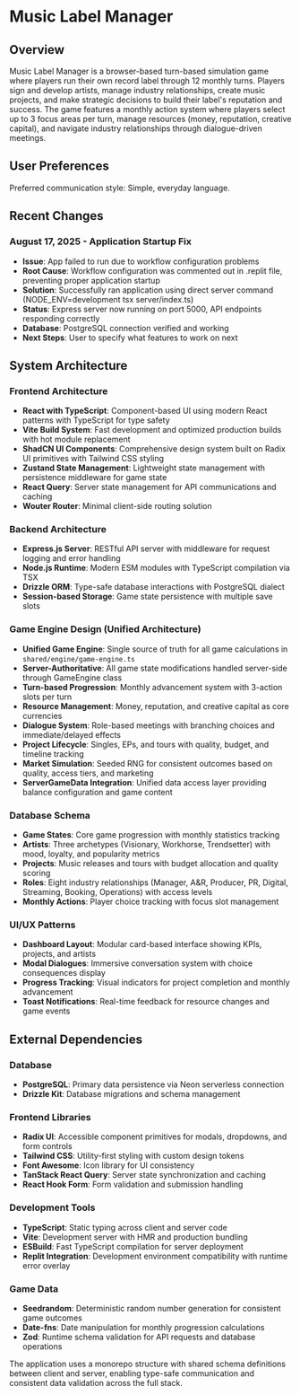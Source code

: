 # Music Label Manager

## Overview

Music Label Manager is a browser-based turn-based simulation game where players run their own record label through 12 monthly turns. Players sign and develop artists, manage industry relationships, create music projects, and make strategic decisions to build their label's reputation and success. The game features a monthly action system where players select up to 3 focus areas per turn, manage resources (money, reputation, creative capital), and navigate industry relationships through dialogue-driven meetings.

## User Preferences

Preferred communication style: Simple, everyday language.

## Recent Changes

### August 17, 2025 - Application Startup Fix
- **Issue**: App failed to run due to workflow configuration problems
- **Root Cause**: Workflow configuration was commented out in .replit file, preventing proper application startup
- **Solution**: Successfully ran application using direct server command (NODE_ENV=development tsx server/index.ts)
- **Status**: Express server now running on port 5000, API endpoints responding correctly
- **Database**: PostgreSQL connection verified and working
- **Next Steps**: User to specify what features to work on next

## System Architecture

### Frontend Architecture
- **React with TypeScript**: Component-based UI using modern React patterns with TypeScript for type safety
- **Vite Build System**: Fast development and optimized production builds with hot module replacement
- **ShadCN UI Components**: Comprehensive design system built on Radix UI primitives with Tailwind CSS styling
- **Zustand State Management**: Lightweight state management with persistence middleware for game state
- **React Query**: Server state management for API communications and caching
- **Wouter Router**: Minimal client-side routing solution

### Backend Architecture
- **Express.js Server**: RESTful API server with middleware for request logging and error handling
- **Node.js Runtime**: Modern ESM modules with TypeScript compilation via TSX
- **Drizzle ORM**: Type-safe database interactions with PostgreSQL dialect
- **Session-based Storage**: Game state persistence with multiple save slots

### Game Engine Design (Unified Architecture)
- **Unified Game Engine**: Single source of truth for all game calculations in `shared/engine/game-engine.ts`
- **Server-Authoritative**: All game state modifications handled server-side through GameEngine class
- **Turn-based Progression**: Monthly advancement system with 3-action slots per turn
- **Resource Management**: Money, reputation, and creative capital as core currencies
- **Dialogue System**: Role-based meetings with branching choices and immediate/delayed effects
- **Project Lifecycle**: Singles, EPs, and tours with quality, budget, and timeline tracking
- **Market Simulation**: Seeded RNG for consistent outcomes based on quality, access tiers, and marketing
- **ServerGameData Integration**: Unified data access layer providing balance configuration and game content

### Database Schema
- **Game States**: Core game progression with monthly statistics tracking
- **Artists**: Three archetypes (Visionary, Workhorse, Trendsetter) with mood, loyalty, and popularity metrics
- **Projects**: Music releases and tours with budget allocation and quality scoring
- **Roles**: Eight industry relationships (Manager, A&R, Producer, PR, Digital, Streaming, Booking, Operations) with access levels
- **Monthly Actions**: Player choice tracking with focus slot management

### UI/UX Patterns
- **Dashboard Layout**: Modular card-based interface showing KPIs, projects, and artists
- **Modal Dialogues**: Immersive conversation system with choice consequences display
- **Progress Tracking**: Visual indicators for project completion and monthly advancement
- **Toast Notifications**: Real-time feedback for resource changes and game events

## External Dependencies

### Database
- **PostgreSQL**: Primary data persistence via Neon serverless connection
- **Drizzle Kit**: Database migrations and schema management

### Frontend Libraries
- **Radix UI**: Accessible component primitives for modals, dropdowns, and form controls
- **Tailwind CSS**: Utility-first styling with custom design tokens
- **Font Awesome**: Icon library for UI consistency
- **TanStack React Query**: Server state synchronization and caching
- **React Hook Form**: Form validation and submission handling

### Development Tools
- **TypeScript**: Static typing across client and server code
- **Vite**: Development server with HMR and production bundling
- **ESBuild**: Fast TypeScript compilation for server deployment
- **Replit Integration**: Development environment compatibility with runtime error overlay

### Game Data
- **Seedrandom**: Deterministic random number generation for consistent game outcomes
- **Date-fns**: Date manipulation for monthly progression calculations
- **Zod**: Runtime schema validation for API requests and database operations

The application uses a monorepo structure with shared schema definitions between client and server, enabling type-safe communication and consistent data validation across the full stack.